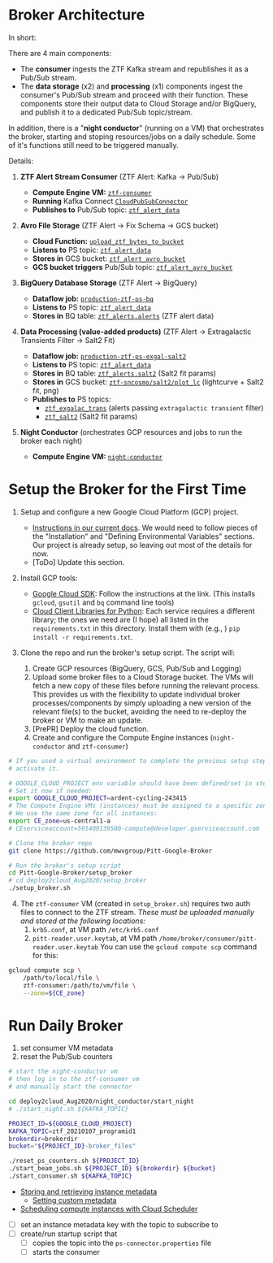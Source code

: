 # Broker Architecture
<!-- fs -->
In short:

There are 4 main components:
- The __consumer__ ingests the ZTF Kafka stream and republishes it as a Pub/Sub stream.
- The __data storage__ (x2) and __processing__ (x1) components ingest the consumer's Pub/Sub stream and proceed with their function. These components store their output data to Cloud Storage and/or BigQuery, and publish it to a dedicated Pub/Sub topic/stream.

In addition, there is a "__night conductor__" (running on a VM) that
orchestrates the broker, starting and stoping resources/jobs
on a daily schedule.
Some of it's functions still need to be triggered manually.

Details:

1. __ZTF Alert Stream Consumer__ (ZTF Alert: Kafka -> Pub/Sub)
    - __Compute Engine VM:__  [`ztf-consumer`](https://console.cloud.google.com/compute/instancesMonitoringDetail/zones/us-central1-a/instances/ztf-consumer?project=ardent-cycling-243415&tab=monitoring&duration=PT1H)
    - __Running__  Kafka Connect [`CloudPubSubConnector`](https://github.com/GoogleCloudPlatform/pubsub/tree/master/kafka-connector)
    - __Publishes to__ Pub/Sub topic:  [`ztf_alert_data`](https://console.cloud.google.com/cloudpubsub/topic/detail/ztf_alert_data?project=ardent-cycling-243415)

2. __Avro File Storage__ (ZTF Alert -> Fix Schema -> GCS bucket)
    - __Cloud Function:__
 [`upload_ztf_bytes_to_bucket`](https://console.cloud.google.com/functions/details/us-central1/upload_ztf_bytes_to_bucket?project=ardent-cycling-243415&pageState=(%22functionsDetailsCharts%22:(%22groupValue%22:%22P1D%22,%22customValue%22:null)))
    - __Listens to__ PS topic: [`ztf_alert_data`](https://console.cloud.google.com/cloudpubsub/topic/detail/ztf_alert_data?project=ardent-cycling-243415)
    - __Stores in__ GCS bucket: [`ztf_alert_avro_bucket`](https://console.cloud.google.com/storage/browser/ardent-cycling-243415_ztf_alert_avro_bucket;tab=objects?forceOnBucketsSortingFiltering=false&project=ardent-cycling-243415&prefix=&forceOnObjectsSortingFiltering=false)
    - __GCS bucket triggers__ Pub/Sub topic: [`ztf_alert_avro_bucket`](https://console.cloud.google.com/cloudpubsub/topic/detail/ztf_alert_avro_bucket?project=ardent-cycling-243415)

3. __BigQuery Database Storage__ (ZTF Alert -> BigQuery)
    - __Dataflow job:__ [`production-ztf-ps-bq`](https://console.cloud.google.com/dataflow/jobs?project=ardent-cycling-243415)
    - __Listens to__ PS topic: [`ztf_alert_data`](https://console.cloud.google.com/cloudpubsub/topic/detail/ztf_alert_data?project=ardent-cycling-243415)
    - __Stores in__ BQ table: [`ztf_alerts.alerts`](https://console.cloud.google.com/bigquery?project=ardent-cycling-243415) (ZTF alert data)

4. __Data Processing (value-added products)__ (ZTF Alert -> Extragalactic Transients Filter -> Salt2 Fit)
    - __Dataflow job:__ [`production-ztf-ps-exgal-salt2`](https://console.cloud.google.com/dataflow/jobs?project=ardent-cycling-243415)
    - __Listens to__ PS topic: [`ztf_alert_data`](https://console.cloud.google.com/cloudpubsub/topic/detail/ztf_alert_data?project=ardent-cycling-243415)
    - __Stores in__ BQ table: [`ztf_alerts.salt2`](https://console.cloud.google.com/bigquery?project=ardent-cycling-243415) (Salt2 fit params)
    - __Stores in__ GCS bucket: [`ztf-sncosmo/salt2/plot_lc`](https://console.cloud.google.com/storage/browser/ardent-cycling-243415_ztf-sncosmo/salt2/plot_lc?pageState=%28%22StorageObjectListTable%22:%28%22f%22:%22%255B%255D%22%29%29&project=ardent-cycling-243415&prefix=&forceOnObjectsSortingFiltering=false) (lightcurve + Salt2 fit, png)
    - __Publishes to__ PS topics:
        - [ `ztf_exgalac_trans`](https://console.cloud.google.com/cloudpubsub/topic/detail/ztf_exgalac_trans?project=ardent-cycling-243415) (alerts passing `extragalactic transient` filter)
        - [`ztf_salt2`](https://console.cloud.google.com/cloudpubsub/topic/detail/ztf_salt2?project=ardent-cycling-243415) (Salt2 fit params)

5. __Night Conductor__ (orchestrates GCP resources and jobs to run the broker each night)
    - __Compute Engine VM:__  [`night-conductor`](https://console.cloud.google.com/compute/instancesMonitoringDetail/zones/us-central1-a/instances/night-conductor?project=ardent-cycling-243415&tab=monitoring&duration=PT1H&pageState=(%22duration%22:(%22groupValue%22:%22P1D%22)))

<!-- fe Broker Architecture -->

# Setup the Broker for the First Time
<!-- fs -->

1. Setup and configure a new Google Cloud Platform (GCP) project.
    - [Instructions in our current docs](https://pitt-broker.readthedocs.io/en/latest/installation_setup/installation.html). We would need to follow pieces of the "Installation" and "Defining Environmental Variables" sections. Our project is already setup, so leaving out most of the details for now.
    - [ToDo] Update this section.

2. Install GCP tools:
    - [Google Cloud SDK](https://cloud.google.com/sdk/docs/install): Follow the instructions at the link. (This installs `gcloud`, `gsutil` and `bq` command line tools)
    - [Cloud Client Libraries for Python](https://cloud.google.com/python/docs/reference): Each service requires a different library; the ones we need are (I hope) all listed in the `requirements.txt` in this directory. Install them with (e.g., ) `pip install -r requirements.txt`.

3. Clone the repo and run the broker's setup script.
The script will:
    1. Create GCP resources (BigQuery, GCS, Pub/Sub and Logging)
    2. Upload some broker files to a Cloud Storage bucket. The VMs will fetch a new copy of these files before running the relevant process. This provides us with the flexibility to update individual broker processes/components by simply uploading a new version of the relevant file(s) to the bucket, avoiding the need to re-deploy the broker or VM to make an update.
    3. [PrePR] Deploy the cloud function.
    4. Create and configure the Compute Engine instances (`night-conductor` and `ztf-consumer`)

```bash
# If you used a virtual environment to complete the previous setup steps,
# activate it.

# GOOGLE_CLOUD_PROJECT env variable should have been defined/set in step 1.
# Set it now if needed:
export GOOGLE_CLOUD_PROJECT=ardent-cycling-243415
# The Compute Engine VMs (instances) must be assigned to a specific zone.
# We use the same zone for all instances:
export CE_zone=us-central1-a
# CEserviceaccount=591409139500-compute@developer.gserviceaccount.com

# Clone the broker repo
git clone https://github.com/mwvgroup/Pitt-Google-Broker

# Run the broker's setup script
cd Pitt-Google-Broker/setup_broker
# cd deploy2cloud_Aug2020/setup_broker
./setup_broker.sh
```

4. The `ztf-consumer` VM (created in `setup_broker.sh`) requires two auth files to connect to the ZTF stream.
_These must be uploaded manually and stored at the following locations:_
    1. `krb5.conf`, at VM path `/etc/krb5.conf`
    2. `pitt-reader.user.keytab`, at VM path `/home/broker/consumer/pitt-reader.user.keytab`
You can use the `gcloud compute scp` command for this:
```bash
gcloud compute scp \
    /path/to/local/file \
    ztf-consumer:/path/to/vm/file \
    --zone=${CE_zone}
```

<!-- fe Setup the Broker -->

# Run Daily Broker
<!-- fs -->
1. set consumer VM metadata
2. reset the Pub/Sub counters

```bash
# start the night-conductor vm
# then log in to the ztf-consumer vm
# and manually start the connector

cd deploy2cloud_Aug2020/night_conductor/start_night
# ./start_night.sh ${KAFKA_TOPIC}

PROJECT_ID=${GOOGLE_CLOUD_PROJECT}
KAFKA_TOPIC=ztf_20210107_programid1
brokerdir=brokerdir
bucket="${PROJECT_ID}-broker_files"

./reset_ps_counters.sh ${PROJECT_ID}
./start_beam_jobs.sh ${PROJECT_ID} ${brokerdir} ${bucket}
./start_consumer.sh ${KAFKA_TOPIC}

```

- [Storing and retrieving instance metadata](https://cloud.google.com/compute/docs/storing-retrieving-metadata)
    - [Setting custom metadata](https://cloud.google.com/compute/docs/storing-retrieving-metadata#custom)
- [Scheduling compute instances with Cloud Scheduler](https://cloud.google.com/scheduler/docs/start-and-stop-compute-engine-instances-on-a-schedule)

- [ ]  set an instance metadata key with the topic to subscribe to
- [ ]  create/run startup script that
    - [ ]  copies the topic into the `ps-connector.properties` file
    - [ ]  starts the consumer

<!-- fe Run Daily Broker -->
